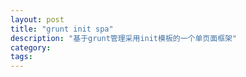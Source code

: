 ```yaml
---
layout: post
title: "grunt init spa"
description: "基于grunt管理采用init模板的一个单页面框架"
category: 
tags:
---
```

